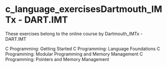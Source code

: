 # c_language_exercisesDartmouth_IMTx - DART.IMT

 These exercises belong to the online course by Dartmouth_IMTx - DART.IMT

 C Programming: Getting Started
 C Programming: Language Foundations
 C Programming: Modular Programming and Memory Management
 C Programming: Pointers and Memory Management
